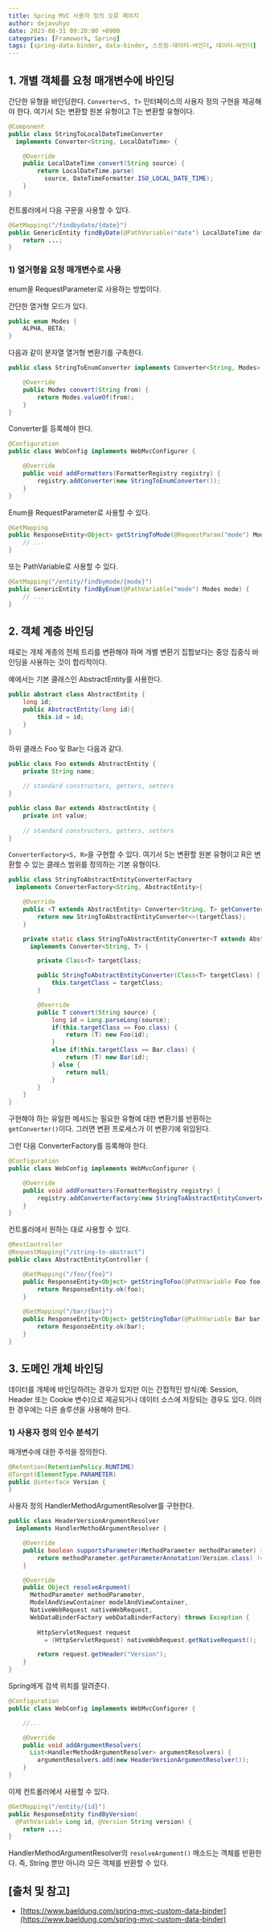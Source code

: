 ```yaml
---
title: Spring MVC 사용자 정의 오류 페이지
author: dejavuhyo
date: 2023-08-31 09:20:00 +0900
categories: [Framework, Spring]
tags: [spring-data-binder, data-binder, 스프링-데이터-바인더, 데이터-바인더]
---
```


## 1. 개별 객체를 요청 매개변수에 바인딩
간단한 유형을 바인딩한다. `Converter<S, T>` 인터페이스의 사용자 정의 구현을 제공해야 한다. 여기서 S는 변환할 원본 유형이고 T는 변환할 유형이다.

```java
@Component
public class StringToLocalDateTimeConverter
  implements Converter<String, LocalDateTime> {

    @Override
    public LocalDateTime convert(String source) {
        return LocalDateTime.parse(
          source, DateTimeFormatter.ISO_LOCAL_DATE_TIME);
    }
}
```

컨트롤러에서 다음 구문을 사용할 수 있다.

```java
@GetMapping("/findbydate/{date}")
public GenericEntity findByDate(@PathVariable("date") LocalDateTime date) {
    return ...;
}
```

### 1) 열거형을 요청 매개변수로 사용
enum을 RequestParameter로 사용하는 방법이다.

간단한 열거형 모드가 있다.

```java
public enum Modes {
    ALPHA, BETA;
}
```

다음과 같이 문자열 열거형 변환기를 구축한다.

```java
public class StringToEnumConverter implements Converter<String, Modes> {

    @Override
    public Modes convert(String from) {
        return Modes.valueOf(from);
    }
}
```

Converter를 등록해야 한다.

```java
@Configuration
public class WebConfig implements WebMvcConfigurer {

    @Override
    public void addFormatters(FormatterRegistry registry) {
        registry.addConverter(new StringToEnumConverter());
    }
}
```

Enum을 RequestParameter로 사용할 수 있다.

```java
@GetMapping
public ResponseEntity<Object> getStringToMode(@RequestParam("mode") Modes mode) {
    // ...
}
```

또는 PathVariable로 사용할 수 있다.

```java
@GetMapping("/entity/findbymode/{mode}")
public GenericEntity findByEnum(@PathVariable("mode") Modes mode) {
    // ...
}
```
## 2. 객체 계층 바인딩
때로는 개체 계층의 전체 트리를 변환해야 하며 개별 변환기 집합보다는 중앙 집중식 바인딩을 사용하는 것이 합리적이다.

예에서는 기본 클래스인 AbstractEntity를 사용한다.

```java
public abstract class AbstractEntity {
    long id;
    public AbstractEntity(long id){
        this.id = id;
    }
}
```

하위 클래스 Foo 및 Bar는 다음과 같다.

```java
public class Foo extends AbstractEntity {
    private String name;
    
    // standard constructors, getters, setters
}
```

```java
public class Bar extends AbstractEntity {
    private int value;
    
    // standard constructors, getters, setters
}
```

`ConverterFactory<S, R>`을 구현할 수 있다. 여기서 S는 변환할 원본 유형이고 R은 변환할 수 있는 클래스 범위를 정의하는 기본 유형이다.

```java
public class StringToAbstractEntityConverterFactory 
  implements ConverterFactory<String, AbstractEntity>{

    @Override
    public <T extends AbstractEntity> Converter<String, T> getConverter(Class<T> targetClass) {
        return new StringToAbstractEntityConverter<>(targetClass);
    }

    private static class StringToAbstractEntityConverter<T extends AbstractEntity>
      implements Converter<String, T> {

        private Class<T> targetClass;

        public StringToAbstractEntityConverter(Class<T> targetClass) {
            this.targetClass = targetClass;
        }

        @Override
        public T convert(String source) {
            long id = Long.parseLong(source);
            if(this.targetClass == Foo.class) {
                return (T) new Foo(id);
            }
            else if(this.targetClass == Bar.class) {
                return (T) new Bar(id);
            } else {
                return null;
            }
        }
    }
}
```

구현해야 하는 유일한 메서드는 필요한 유형에 대한 변환기를 반환하는 `getConverter()`이다. 그러면 변환 프로세스가 이 변환기에 위임된다.

그런 다음 ConverterFactory를 등록해야 한다.

```java
@Configuration
public class WebConfig implements WebMvcConfigurer {

    @Override
    public void addFormatters(FormatterRegistry registry) {
        registry.addConverterFactory(new StringToAbstractEntityConverterFactory());
    }
}
```

컨트롤러에서 원하는 대로 사용할 수 있다.

```java
@RestController
@RequestMapping("/string-to-abstract")
public class AbstractEntityController {

    @GetMapping("/foo/{foo}")
    public ResponseEntity<Object> getStringToFoo(@PathVariable Foo foo) {
        return ResponseEntity.ok(foo);
    }
    
    @GetMapping("/bar/{bar}")
    public ResponseEntity<Object> getStringToBar(@PathVariable Bar bar) {
        return ResponseEntity.ok(bar);
    }
}
```

## 3. 도메인 개체 바인딩
데이터를 개체에 바인딩하려는 경우가 있지만 이는 간접적인 방식(예: Session, Header 또는 Cookie 변수)으로 제공되거나 데이터 소스에 저장되는 경우도 있다. 이러한 경우에는 다른 솔루션을 사용해야 한다.

### 1) 사용자 정의 인수 분석기
매개변수에 대한 주석을 정의한다.

```java
@Retention(RetentionPolicy.RUNTIME)
@Target(ElementType.PARAMETER)
public @interface Version {
}
```

사용자 정의 HandlerMethodArgumentResolver를 구현한다.

```java
public class HeaderVersionArgumentResolver
  implements HandlerMethodArgumentResolver {

    @Override
    public boolean supportsParameter(MethodParameter methodParameter) {
        return methodParameter.getParameterAnnotation(Version.class) != null;
    }

    @Override
    public Object resolveArgument(
      MethodParameter methodParameter, 
      ModelAndViewContainer modelAndViewContainer, 
      NativeWebRequest nativeWebRequest, 
      WebDataBinderFactory webDataBinderFactory) throws Exception {
 
        HttpServletRequest request 
          = (HttpServletRequest) nativeWebRequest.getNativeRequest();

        return request.getHeader("Version");
    }
}
```

Spring에게 검색 위치를 알려준다.

```java
@Configuration
public class WebConfig implements WebMvcConfigurer {

    //...

    @Override
    public void addArgumentResolvers(
      List<HandlerMethodArgumentResolver> argumentResolvers) {
        argumentResolvers.add(new HeaderVersionArgumentResolver());
    }
}
```

이제 컨트롤러에서 사용할 수 있다.

```java
@GetMapping("/entity/{id}")
public ResponseEntity findByVersion(
  @PathVariable Long id, @Version String version) {
    return ...;
}
```

HandlerMethodArgumentResolver의 `resolveArgument()` 메소드는 객체를 반환한다. 즉, String 뿐만 아니라 모든 객체를 반환할 수 있다.

## [출처 및 참고]
* [https://www.baeldung.com/spring-mvc-custom-data-binder](https://www.baeldung.com/spring-mvc-custom-data-binder)
